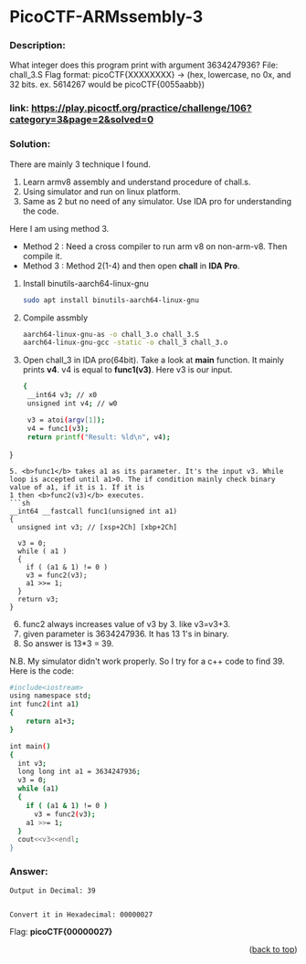 # PicoCTF-ARMssembly-3
### Description:
What integer does this program print with argument 3634247936? File: chall_3.S Flag format: picoCTF{XXXXXXXX} -> (hex, lowercase, no 0x, and 32 bits. ex. 5614267 would be picoCTF{0055aabb})


### link: https://play.picoctf.org/practice/challenge/106?category=3&page=2&solved=0

### Solution:

There are mainly 3 technique I found. 
1. Learn armv8 assembly and understand procedure of chall.s.
2. Using simulator and run on linux platform.
3. Same as 2 but no need of any simulator. Use IDA pro for understanding the code.   


Here I am using method 3.
* Method 2 : Need a cross compiler to run arm v8 on non-arm-v8. Then compile it.
* Method 3 : Method 2(1-4) and then open <b>chall</b> in <b>IDA Pro</b>.
    
1. Install binutils-aarch64-linux-gnu
   ```sh
   sudo apt install binutils-aarch64-linux-gnu
   ```
3. Compile assmbly
   ```sh
   aarch64-linux-gnu-as -o chall_3.o chall_3.S
   aarch64-linux-gnu-gcc -static -o chall_3 chall_3.o
   ```
4. Open chall_3 in IDA pro(64bit). Take a look at <b>main</b> function. It mainly prints <b>v4</b>. v4 is equal to <b>func1(v3)</b>. Here v3 is our input.
   ```sh
   {
    __int64 v3; // x0
    unsigned int v4; // w0

    v3 = atoi(argv[1]);
    v4 = func1(v3);
    return printf("Result: %ld\n", v4);
  }
  ```
5. <b>func1</b> takes a1 as its parameter. It's the input v3. While loop is accepted until a1>0. The if condition mainly check binary value of a1, if it is 1. If it is
1 then <b>func2(v3)</b> executes. 
  ```sh
  __int64 __fastcall func1(unsigned int a1)
  {
    unsigned int v3; // [xsp+2Ch] [xbp+2Ch]

    v3 = 0;
    while ( a1 )
    {
      if ( (a1 & 1) != 0 )
      v3 = func2(v3);
      a1 >>= 1;
    }
    return v3;
  }
```
6. func2 always increases value of v3 by 3. like v3=v3+3.
7. given parameter is 3634247936. It has 13 1's in binary.
8. So answer is 13*3 = 39.


N.B. My simulator didn't work properly. So I try for a c++ code to find 39.
Here is the code:
```sh
#include<iostream>
using namespace std;
int func2(int a1)
{
	return a1+3;
}

int main()
{
  int v3;
  long long int a1 = 3634247936;
  v3 = 0;
  while (a1)
  {
    if ( (a1 & 1) != 0 )
      v3 = func2(v3);
    a1 >>= 1;
  }
  cout<<v3<<endl;
}
```
### Answer:
    Output in Decimal: 39
    
    
    Convert it in Hexadecimal: 00000027
    
    
Flag: <b>picoCTF{00000027}</b>

<p align="right">(<a href="#readme-top">back to top</a>)</p>
